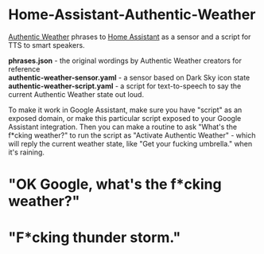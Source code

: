# Home-Assistant-Authentic-Weather
[Authentic Weather](http://authenticweather.com/) phrases to [Home Assistant](https://www.home-assistant.io/) as a sensor and a script for TTS to smart speakers. 

**phrases.json** - the original wordings by Authentic Weather creators for reference\
**authentic-weather-sensor.yaml** - a sensor based on Dark Sky icon state\
**authentic-weather-script.yaml** - a script for text-to-speech to say the current Authentic Weather state out loud. 

To make it work in Google Assistant, make sure you have "script" as an exposed domain, or make this particular script exposed to your Google Assistant integration. 
Then you can make a routine to ask "What's the f*cking weather?" to run the script as "Activate Authentic Weather" - which will reply the current weather state, like "Get your fucking umbrella." when it's raining. 

# "OK Google, what's the f*cking weather?"
# "F*cking thunder storm."
